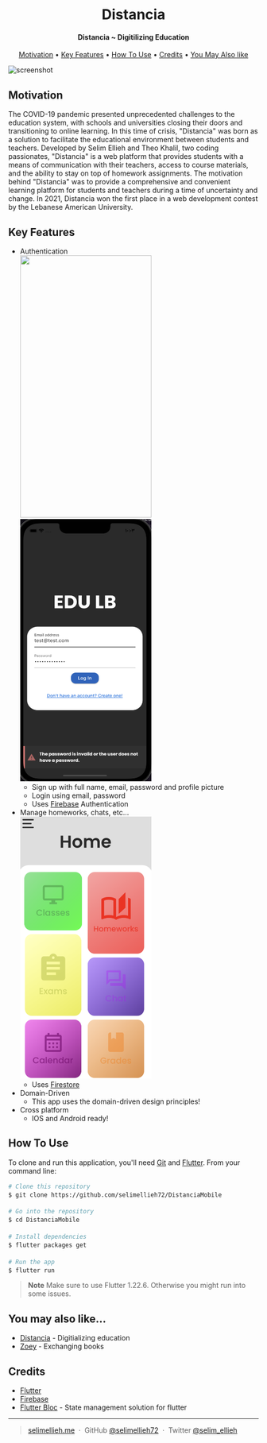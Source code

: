 
<h1 align="center">
  Distancia
</h1>

<h4 align="center">Distancia ~ Digitilizing Education</h4>



<p align="center">
  <a href="#motivation">Motivation</a> •
  <a href="#key-features">Key Features</a> •
  <a href="#how-to-use">How To Use</a> •
  <a href="#credits">Credits</a> •
  <a href="#you-may-also-like">You May Also like</a>

</p>

![screenshot]([https://github.com/selimellieh72/DistanciaMobile/blob/master/3.png](https://github.com/selimellieh72/Distantia-MERN/blob/main/preview/Screen%20Shot%202022-12-24%20at%203.32.48%20PM.png))

## Motivation
The COVID-19 pandemic presented unprecedented challenges to the education system, with schools and universities closing their doors and transitioning to online learning. In this time of crisis, "Distancia" was born as a solution to facilitate the educational environment between students and teachers. Developed by Selim Ellieh and Theo Khalil, two coding passionates, "Distancia" is a web platform that provides students with a means of communication with their teachers, access to course materials, and the ability to stay on top of homework assignments. The motivation behind "Distancia" was to provide a comprehensive and convenient learning platform for students and teachers during a time of uncertainty and change. In 2021, Distancia won the first place in a web development contest by the Lebanese American University.

## Key Features
* Authentication <br/>
  <img width='264px' height='528px' src="https://github.com/selimellieh72/Distantia-MERN/blob/main/preview/Screen%20Shot%202022-12-24%20at%203.32.48%20PM.png"/>
  <img width='264px' height='528px' src="https://github.com/selimellieh72/DistanciaMobile/blob/master/2.png"/>
  - Sign up with full name, email, password and profile picture
  - Login using email, password
  - Uses [Firebase](https://firebase.google.com/) Authentication
* Manage homeworks, chats, etc... <br/>
  <img width='264px' height='528px' src="https://github.com/selimellieh72/DistanciaMobile/blob/master/3.png"/>
  - Uses [Firestore](https://firebase.google.com/docs/firestore)
* Domain-Driven
  - This app uses the domain-driven design principles!
* Cross platform
  - IOS and Android ready!


## How To Use

To clone and run this application, you'll need [Git](https://git-scm.com) and [Flutter](https://flutter.dev/). From your command line:

```bash
# Clone this repository
$ git clone https://github.com/selimellieh72/DistanciaMobile

# Go into the repository
$ cd DistanciaMobile

# Install dependencies
$ flutter packages get

# Run the app
$ flutter run
```

> **Note**
> Make sure to use Flutter 1.22.6. Otherwise you might run into some issues.


## You may also like...

- [Distancia](https://github.com/selimellieh72/Distantia-MERN) - Digitializing education
- [Zoey](https://github.com/Ghaadyy/book-app-frontend) - Exchanging books

## Credits
- [Flutter](https://flutter.dev/)
- [Firebase](https://firebase.google.com/)
- [Flutter Bloc](https://pub.dev/packages/stacked) - State management solution for flutter


---

> [selimellieh.me](https://www.selimellieh.me) &nbsp;&middot;&nbsp;
> GitHub [@selimellieh72](https://github.com/selimellieh72) &nbsp;&middot;&nbsp;
> Twitter [@selim_ellieh](https://twitter.com/selim_ellieh)

